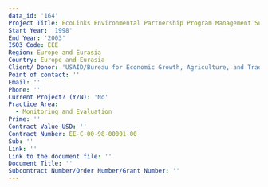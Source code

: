 ```yaml
---
data_id: '164'
Project Title: EcoLinks Environmental Partnership Program Management Support
Start Year: '1998'
End Year: '2003'
ISO3 Code: EEE
Region: Europe and Eurasia
Country: Europe and Eurasia
Client/ Donor: 'USAID/Bureau for Economic Growth, Agriculture, and Trade'
Point of contact: ''
Email: ''
Phone: ''
Current Project? (Y/N): 'No'
Practice Area:
  - Monitoring and Evaluation
Prime: ''
Contract Value USD: ''
Contract Number: EE-C-00-98-00001-00
Sub: ''
Link: ''
Link to the document file: ''
Document Title: ''
Subcontract Number/Order Number/Grant Number: ''
---
```

